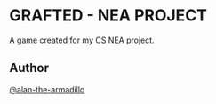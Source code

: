 # GRAFTED - NEA PROJECT

A game created for my CS NEA project.

## Author

[@alan-the-armadillo](https://github.com/alan-the-armadillo)
